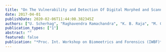 ```yaml
---
title: "On The Vulnerability and Detection Of Digital Morphed and Scanned Face Images"
date: 2017-04-01
publishDate: 2020-02-06T11:44:00.382345Z
authors: ["U. Scherhag", "Raghavendra Ramachandra", "K. B. Raja", "M. Gomez-Barrero", "C. Rathgeb", " C."]
publication_types: ["1"]
abstract: ""
featured: false
publication: "*Proc. Int. Workshop on Biomeetrics and Forensics (IWBF)*"
---
```


